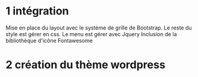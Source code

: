 # 1 intégration

Mise en place du layout avec le système de grille de Bootstrap.
Le reste du style est gérer en css.
Le menu est gérer avec Jquery
Inclusion de la bibliothèque d'icône Fontawesome

# 2 création du thème wordpress
